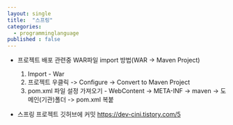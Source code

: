 ```yaml
---
layout: single
title:  "스프링"
categories:
  - programminglanguage
published : false
---
```


* 프로젝트 배포 관련중 WAR파일 import 방법(WAR -> Maven Project)
  1.  Import - War 
  2.  프로젝트 우클릭 -> Configure -> Convert to Maven Project
  3.  pom.xml 파일 설정 가져오기 - WebContent -> META-INF -> maven -> 도메인(기관)폴더 -> pom.xml 복붙
  
* 스프링 프로젝트 깃허브에 커밋 https://dev-cini.tistory.com/5

